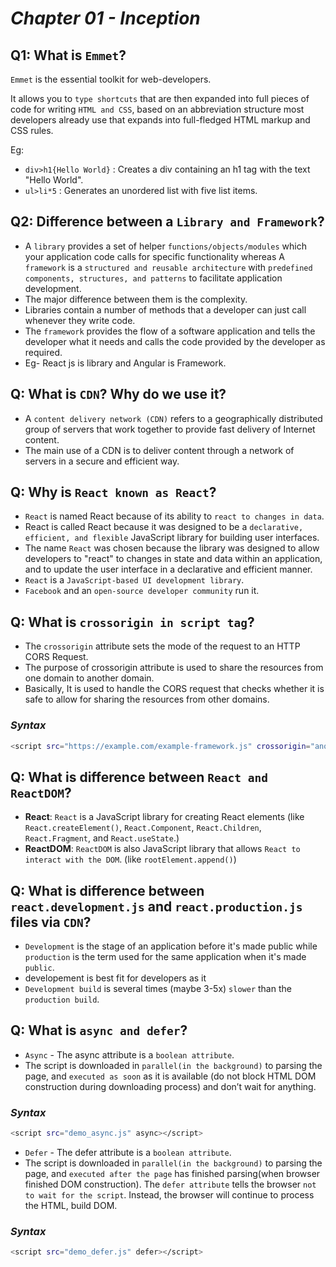# _Chapter 01 - Inception_

## Q1: What is `Emmet`?

 `Emmet` is the essential toolkit for web-developers.

It allows you to `type shortcuts` that are then expanded into full pieces of code for writing `HTML and CSS`, based on an abbreviation structure most developers already use that expands into full-fledged HTML markup and CSS rules.

Eg:

* `div>h1{Hello World}` :  Creates a div containing an h1 tag with the text "Hello World".
* `ul>li*5` :  Generates an unordered list with five list items.

## Q2: Difference between a `Library and Framework`?

* A `library` provides a set of helper `functions/objects/modules` which your application code calls for specific functionality whereas A `framework` is a `structured and reusable architecture` with `predefined components, structures, and patterns` to facilitate application development.
* The major difference between them is the complexity.
* Libraries contain a number of methods that a developer can just call whenever they write code.
* The `framework` provides the flow of a software application and tells the developer what it needs and calls the code provided by the developer as required.
* Eg- React js is library and Angular is Framework.

## Q: What is `CDN`? Why do we use it?

* A `content delivery network (CDN)` refers to a geographically distributed group of servers that work together to provide fast delivery of Internet content.
* The main use of a CDN is to deliver content through a network of servers in a secure and efficient way.

## Q: Why is `React known as React`?

* `React` is named React because of its ability to `react to changes in data`.
* React is called React because it was designed to be a `declarative, efficient, and flexible` JavaScript library for building user interfaces.
* The name `React` was chosen because the library was designed to allow developers to "react" to changes in state and data within an application, and to update the user interface in a declarative and efficient manner.
* `React` is a `JavaScript-based UI development library`.
* `Facebook` and an `open-source developer community` run it.

## Q: What is `crossorigin in script tag`?

* The `crossorigin` attribute sets the mode of the request to an HTTP CORS Request.
* The purpose of crossorigin attribute is used to share the resources from one domain to another domain.
* Basically, It is used to handle the CORS request that checks whether it is safe to allow for sharing the resources from other domains.

### _Syntax_

```sh
<script src="https://example.com/example-framework.js" crossorigin="anonymous|use-credentials"></script>
```

## Q: What is difference between `React and ReactDOM`?

* **React**: `React` is a JavaScript library for creating React elements (like  `React.createElement()`, `React.Component`, `React.Children`, `React.Fragment`, and `React.useState`.)
* **ReactDOM**: `ReactDOM` is also JavaScript library that allows `React to interact with the DOM`. (like `rootElement.append()`)

## Q: What is difference between `react.development.js` and `react.production.js` files via `CDN`?

* `Development` is the stage of an application before it's made public while `production` is the term used for the same application when it's made `public`.
* developement is best fit for developers as it
* `Development build` is several times (maybe 3-5x) `slower` than the `production build`.

## Q: What is `async and defer`?

* `Async` - The async attribute is a `boolean attribute`.
* The script is downloaded in `parallel(in the background)` to parsing the page, and `executed as soon` as it is available (do not block HTML DOM construction during downloading process) and don’t wait for anything.

### _Syntax_

```sh
<script src="demo_async.js" async></script>
```

* `Defer` - The defer attribute is a `boolean attribute`.
* The script is downloaded in `parallel(in the background)` to parsing the page, and `executed after the page` has finished parsing(when browser finished DOM construction). The `defer attribute` tells the browser `not to wait for the script`. Instead, the browser will continue to process the HTML, build DOM.

### _Syntax_

```sh
<script src="demo_defer.js" defer></script>
```
